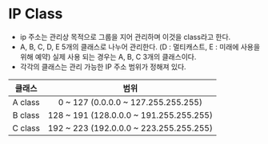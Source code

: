 # IP Class
- ip 주소는 관리상 목적으로 그룹을 지어 관리하며 이것을 class라고 한다.
- A, B, C, D, E 5개의 클래스로 나누어 관리한다. (D : 멀티캐스트, E : 미래에 사용을 위해 예약) 실제 사용 되는 경우는 A, B, C 3개의 클래스이다.
- 각각의 클래스는 관리 가능한 IP 주소 범위가 정해져 있다.
  
| 클래스 | 범위 |
|:--------:|:-----------------------------:|
| A class | 0 ~ 127 (0.0.0.0 ~ 127.255.255.255) |
| B class | 128 ~ 191 (128.0.0.0 ~ 191.255.255.255) |
| C class | 192 ~ 223 (192.0.0.0 ~ 223.255.255.255)|





